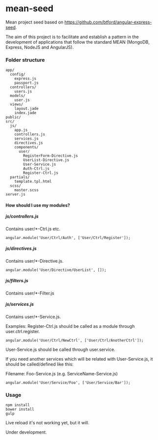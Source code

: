 mean-seed
=========

Mean project seed based on https://github.com/btford/angular-express-seed.

The aim of this project is to facilitate and establish a pattern in the development of applications that follow the standard MEAN (MongoDB, Express, NodeJS and AngularJS). 

### Folder structure

```
app/
  config/
    express.js
    passport.js
  controllers/
    users.js
  models/
    user.js
  views/
    layout.jade
    index.jade
public/
src/
  js/
    app.js
    controllers.js
    services.js
    directives.js
    components/
      user/
        RegisterForm-Directive.js
        UserList-Directive.js      
        User-Service.js
        Auth-Ctrl.js
        Register-Ctrl.js
  partials/
    template.tpl.html
  scss/
    master.scss
server.js
```

#### How should I use my modules?

##### js/controllers.js
Contains user/*-Ctrl.js etc.

```
angular.module('User/Ctrl/Auth', ['User/Ctrl/Register']);
```

##### js/directives.js
Contains user/*-Directive.js.

```
angular.module('User/Directive/UserList', []);
```

##### js/filters.js
Contains user/*-Filter.js

##### js/services.js
Contains user/*-Service.js.

Examples:
Register-Ctrl.js should be called as a module through user.ctrl.register.

```
angular.module('User/Ctrl/NewCtrl', ['User/Ctrl/AnotherCtrl']);
```

User-Service.js should be called through user.service.

If you need another services which will be related with User-Service.js, it should be called/defined like this:

Filename: Foo-Service.js (e.g. ServiceName-Service.js)
```
angular.module('User/Service/Foo', ['User/Service/Bar']);
```

### Usage

```
npm install
bower install
gulp
```

Live reload it's not working yet, but it will.

Under development.

